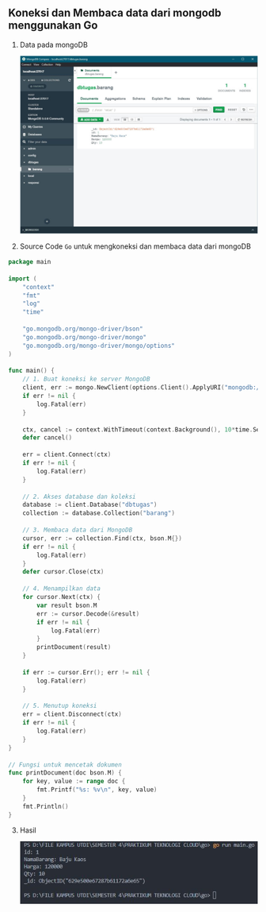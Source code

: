 ## Koneksi dan Membaca data dari mongodb menggunakan Go


1. Data pada mongoDB

    <img src="https://github.com/brianbwnd06/tekn-cloud-computing/blob/master/minggu-06/gambar/data-mongodb.jpg " width='600' />

2. Source Code ```Go``` untuk mengkoneksi dan membaca data dari mongoDB

```go
package main

import (
	"context"
	"fmt"
	"log"
	"time"

	"go.mongodb.org/mongo-driver/bson"
	"go.mongodb.org/mongo-driver/mongo"
	"go.mongodb.org/mongo-driver/mongo/options"
)

func main() {
	// 1. Buat koneksi ke server MongoDB
	client, err := mongo.NewClient(options.Client().ApplyURI("mongodb://localhost:27017"))
	if err != nil {
		log.Fatal(err)
	}

	ctx, cancel := context.WithTimeout(context.Background(), 10*time.Second)
	defer cancel()

	err = client.Connect(ctx)
	if err != nil {
		log.Fatal(err)
	}

	// 2. Akses database dan koleksi
	database := client.Database("dbtugas")
	collection := database.Collection("barang")

	// 3. Membaca data dari MongoDB
	cursor, err := collection.Find(ctx, bson.M{})
	if err != nil {
		log.Fatal(err)
	}
	defer cursor.Close(ctx)

	// 4. Menampilkan data
	for cursor.Next(ctx) {
		var result bson.M
		err := cursor.Decode(&result)
		if err != nil {
			log.Fatal(err)
		}
		printDocument(result)
	}

	if err := cursor.Err(); err != nil {
		log.Fatal(err)
	}

	// 5. Menutup koneksi
	err = client.Disconnect(ctx)
	if err != nil {
		log.Fatal(err)
	}
}

// Fungsi untuk mencetak dokumen
func printDocument(doc bson.M) {
	for key, value := range doc {
		fmt.Printf("%s: %v\n", key, value)
	}
	fmt.Println()
}

```

3. Hasil

    <img src="https://github.com/brianbwnd06/tekn-cloud-computing/blob/master/minggu-06/gambar/hasil-mongodb.jpg" width='600' />


